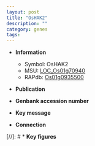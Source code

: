 ```yaml
---
layout: post
title: "OsHAK2"
description: ""
category: genes
tags: 
---
```


* **Information**  
    + Symbol: OsHAK2  
    + MSU: [LOC_Os01g70940](http://rice.uga.edu/cgi-bin/ORF_infopage.cgi?orf=LOC_Os01g70940)  
    + RAPdb: [Os01g0935500](http://rapdb.dna.affrc.go.jp/viewer/gbrowse_details/irgsp1?name=Os01g0935500)  

* **Publication**  

* **Genbank accession number**  

* **Key message**  

* **Connection**  

[//]: # * **Key figures**  


